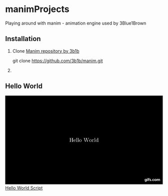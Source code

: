 # manimProjects
Playing around with manim - animation engine used by 3Blue1Brown
## Installation
1. Clone [Manim repository by 3b1b](https://github.com/3b1b/manim) 

    git clone https://github.com/3b1b/manim.git

   
2. 
## Hello World
![Alt Text](https://github.com/sujay-mahadik/manimProjects/blob/master/gifs/hello_world.gif)
[Hello World Script](https://github.com/sujay-mahadik/manimProjects/blob/master/scripts/hello_world.py)
<!--stackedit_data:
eyJoaXN0b3J5IjpbLTE5NjEwODEwNjgsODYzNzAzNDU2XX0=
-->